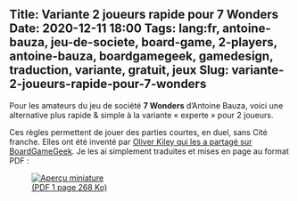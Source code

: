 Title: Variante 2 joueurs rapide pour 7 Wonders
Date: 2020-12-11 18:00
Tags: lang:fr, antoine-bauza, jeu-de-societe, board-game, 2-players, antoine-bauza, boardgamegeek, gamedesign, traduction, variante, gratuit, jeux
Slug: variante-2-joueurs-rapide-pour-7-wonders
---

<!-- Com'
* https://boardgamegeek.com/filepage/213093/variante-2-joueurs-rapide-pour-7-wonders
* https://www.trictrac.net/jeu-de-societe/7-wonders-1/ressources
-->

Pour les amateurs du jeu de société **7 Wonders** d’Antoine Bauza,
voici une alternative plus rapide & simple à la variante « experte » pour 2 joueurs.

Ces règles permettent de jouer des parties courtes, en duel, sans Cité franche.
Elles ont été inventé par [Oliver Kiley qui les a partagé sur BoardGameGeek](https://boardgamegeek.com/thread/689461/streamlined-2-player-variant).Je les ai simplement traduites et mises en page au format PDF :

<a href="images/2020/12/7-Wonders-streamlined-2-players-FR.pdf">
  <figure>
    <img alt="Aperçu miniature" src="images/2020/12/7-Wonders-streamlined-2-players-FR.png">
    <figcaption>(PDF 1 page 268 Ko)</figcaption>
  </figure>
</a>
